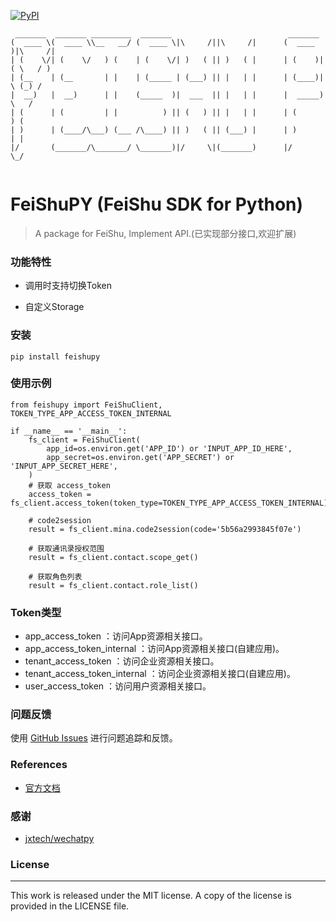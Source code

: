 [![PyPI](https://img.shields.io/pypi/v/feishupy.svg)](https://pypi.org/project/wechatpy)

```
 _______  _______ _________  _______                          _______          
(  ____ \(  ____ \\__   __/ (  ____ \|\     /||\     /|      (  ____ )|\     /|
| (    \/| (    \/   ) (    | (    \/| )   ( || )   ( |      | (    )|( \   / )
| (__    | (__       | |    | (_____ | (___) || |   | |      | (____)| \ (_) / 
|  __)   |  __)      | |    (_____  )|  ___  || |   | |      |  _____)  \   /  
| (      | (         | |          ) || (   ) || |   | |      | (         ) (   
| )      | (____/\___) (___ /\____) || )   ( || (___) |      | )         | |   
|/       (_______/\_______/ \_______)|/     \|(_______)      |/          \_/   
                                                                       
```


FeiShuPY (FeiShu SDK for Python)
==


> A package for FeiShu, Implement API.(已实现部分接口,欢迎扩展)



### 功能特性

- 调用时支持切换Token

- 自定义Storage

  

### 安装

```
pip install feishupy
```



### 使用示例

```
from feishupy import FeiShuClient, TOKEN_TYPE_APP_ACCESS_TOKEN_INTERNAL

if __name__ == '__main__':
    fs_client = FeiShuClient(
        app_id=os.environ.get('APP_ID') or 'INPUT_APP_ID_HERE',
        app_secret=os.environ.get('APP_SECRET') or 'INPUT_APP_SECRET_HERE',
    )
    # 获取 access_token
    access_token = fs_client.access_token(token_type=TOKEN_TYPE_APP_ACCESS_TOKEN_INTERNAL)

    # code2session
    result = fs_client.mina.code2session(code='5b56a2993845f07e')

    # 获取通讯录授权范围
    result = fs_client.contact.scope_get()

    # 获取角色列表
    result = fs_client.contact.role_list()

```





### Token类型

- app_access_token ：访问App资源相关接口。
- app_access_token_internal ：访问App资源相关接口(自建应用)。
- tenant_access_token ：访问企业资源相关接口。
- tenant_access_token_internal ：访问企业资源相关接口(自建应用)。
- user_access_token ：访问用户资源相关接口。





### 问题反馈

使用 [GitHub Issues](https://github.com/WUWUTech/feishupy/issues) 进行问题追踪和反馈。


###  References
- [官方文档](https://open.feishu.cn/)

### 感谢

- [jxtech/wechatpy](https://github.com/jxtech/wechatpy)




### License 
---
This work is released under the MIT license. A copy of the license is provided in the LICENSE file.


